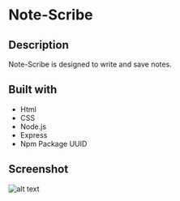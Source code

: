 # Note-Scribe

## Description
Note-Scribe is designed to write and save notes.

## Built with
* Html
* CSS
* Node.js
* Express
* Npm Package UUID

## Screenshot
![alt text](/Images/Screenshot1.png)